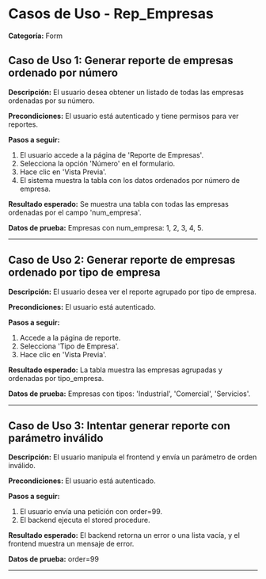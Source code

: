 # Casos de Uso - Rep_Empresas

**Categoría:** Form

## Caso de Uso 1: Generar reporte de empresas ordenado por número

**Descripción:** El usuario desea obtener un listado de todas las empresas ordenadas por su número.

**Precondiciones:**
El usuario está autenticado y tiene permisos para ver reportes.

**Pasos a seguir:**
1. El usuario accede a la página de 'Reporte de Empresas'.
2. Selecciona la opción 'Número' en el formulario.
3. Hace clic en 'Vista Previa'.
4. El sistema muestra la tabla con los datos ordenados por número de empresa.

**Resultado esperado:**
Se muestra una tabla con todas las empresas ordenadas por el campo 'num_empresa'.

**Datos de prueba:**
Empresas con num_empresa: 1, 2, 3, 4, 5.

---

## Caso de Uso 2: Generar reporte de empresas ordenado por tipo de empresa

**Descripción:** El usuario desea ver el reporte agrupado por tipo de empresa.

**Precondiciones:**
El usuario está autenticado.

**Pasos a seguir:**
1. Accede a la página de reporte.
2. Selecciona 'Tipo de Empresa'.
3. Hace clic en 'Vista Previa'.

**Resultado esperado:**
La tabla muestra las empresas agrupadas y ordenadas por tipo_empresa.

**Datos de prueba:**
Empresas con tipos: 'Industrial', 'Comercial', 'Servicios'.

---

## Caso de Uso 3: Intentar generar reporte con parámetro inválido

**Descripción:** El usuario manipula el frontend y envía un parámetro de orden inválido.

**Precondiciones:**
El usuario está autenticado.

**Pasos a seguir:**
1. El usuario envía una petición con order=99.
2. El backend ejecuta el stored procedure.

**Resultado esperado:**
El backend retorna un error o una lista vacía, y el frontend muestra un mensaje de error.

**Datos de prueba:**
order=99

---

